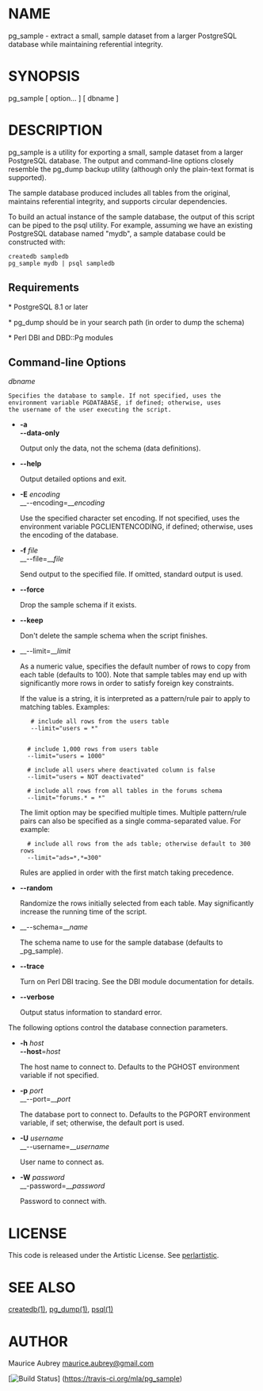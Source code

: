 # NAME

pg\_sample - extract a small, sample dataset from a larger PostgreSQL
database while maintaining referential integrity.

# SYNOPSIS

pg\_sample \[ option... \] \[ dbname \]

# DESCRIPTION

pg\_sample is a utility for exporting a small, sample dataset from a
larger PostgreSQL database. The output and command-line options closely
resemble the pg\_dump backup utility (although only the plain-text format
is supported).

The sample database produced includes all tables from the original,
maintains referential integrity, and supports circular dependencies.

To build an actual instance of the sample database, the output of this script
can be piped to the psql utility. For example, assuming we have an existing
PostgreSQL database named "mydb", a sample database could be constructed with:

    createdb sampledb
    pg_sample mydb | psql sampledb

## Requirements

\* PostgreSQL 8.1 or later

\* pg\_dump should be in your search path (in order to dump the schema)

\* Perl DBI and DBD::Pg modules

## Command-line Options

  _dbname_

    Specifies the database to sample. If not specified, uses the
    environment variable PGDATABASE, if defined; otherwise, uses
    the username of the user executing the script.

- __\-a__  
  __\--data-only__

    Output only the data, not the schema (data definitions).

- __\--help__

    Output detailed options and exit.

- __\-E__ _encoding_  
  __\--encoding=___encoding_

    Use the specified character set encoding. If not specified, uses the
    environment variable PGCLIENTENCODING, if defined; otherwise, uses
    the encoding of the database.

- __\-f__ _file_  
  __\--file=___file_

    Send output to the specified file. If omitted, standard output is used.

- __\--force__

    Drop the sample schema if it exists.

- __\--keep__

    Don't delete the sample schema when the script finishes.

- __\--limit=___limit_

    As a numeric value, specifies the default number of rows to copy from
    each table (defaults to 100). Note that sample tables may end up with
    significantly more rows in order to satisfy foreign key constraints.

    If the value is a string, it is interpreted as a pattern/rule pair to
    apply to matching tables. Examples:

         # include all rows from the users table
         --limit="users = *"
        

        # include 1,000 rows from users table
        --limit="users = 1000"

        # include all users where deactivated column is false
        --limit="users = NOT deactivated"

        # include all rows from all tables in the forums schema
        --limit="forums.* = *"

    The limit option may be specified multiple times. Multiple pattern/rule
    pairs can also be specified as a single comma-separated value. For example:

        # include all rows from the ads table; otherwise default to 300 rows
        --limit="ads=*,*=300"

    Rules are applied in order with the first match taking precedence.

- __\--random__

    Randomize the rows initially selected from each table. May significantly
    increase the running time of the script.

- __\--schema=___name_

    The schema name to use for the sample database (defaults to \_pg\_sample).

- __\--trace__

    Turn on Perl DBI tracing. See the DBI module documentation for details.

- __\--verbose__

    Output status information to standard error.

The following options control the database connection parameters.

- __\-h__ _host_  
  __\--host__=_host_

    The host name to connect to. Defaults to the PGHOST environment
    variable if not specified.

- __\-p__ _port_  
  __\--port=___port_

    The database port to connect to. Defaults to the PGPORT environment
    variable, if set; otherwise, the default port is used.

- __\-U__ _username_  
  __\--username=___username_

    User name to connect as.

- __\-W__ _password_  
  __\-password=___password_

    Password to connect with.

# LICENSE

This code is released under the Artistic License. See [perlartistic](http://search.cpan.org/perldoc?perlartistic).

# SEE ALSO

[createdb(1)](http://man.he.net/man1/createdb), [pg\_dump(1)](http://man.he.net/man1/pg\_dump), [psql(1)](http://man.he.net/man1/psql)

# AUTHOR

Maurice Aubrey <maurice.aubrey@gmail.com>


[![Build Status](https://travis-ci.org/mla/pg_sample.png)]
(https://travis-ci.org/mla/pg_sample)

